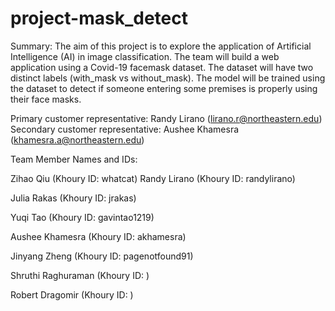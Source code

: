 # project-mask_detect
Summary: The aim of this project is to explore the application of Artificial Intelligence (AI) in image classification. The team will build a web application using a Covid-19 facemask dataset. The dataset will have two distinct labels (with_mask vs without_mask). The model will be trained using the dataset to detect if someone entering some premises is properly using their face masks.

Primary customer representative: Randy Lirano (lirano.r@northeastern.edu)
Secondary customer representative: Aushee Khamesra (khamesra.a@northeastern.edu)

Team Member Names and IDs:

Zihao Qiu (Khoury ID: whatcat)
Randy Lirano (Khoury ID: randylirano)

Julia Rakas (Khoury ID: jrakas)

Yuqi Tao (Khoury ID: gavintao1219)

Aushee Khamesra (Khoury ID: akhamesra)

Jinyang Zheng (Khoury ID: pagenotfound91)

Shruthi Raghuraman (Khoury ID: )

Robert Dragomir (Khoury ID: )

